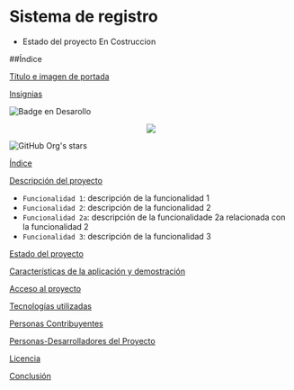 <h1>Sistema de registro</h1>

- Estado del proyecto En Costruccion

##Índice

[Título e imagen de portada](#Título-e-imagen-de-portada)

[Insignias](#insignias)

![Badge en Desarollo](https://img.shields.io/badge/STATUS-EN%20DESAROLLO-green)

   <p align="center">
   <img src="https://img.shields.io/badge/STATUS-EN%20DESAROLLO-green">
   </p>

![GitHub Org's stars](https://img.shields.io/github/stars/camilafernanda?style=social)

[Índice](#índice)

[Descripción del proyecto](#descripción-del-proyecto)

- `Funcionalidad 1`: descripción de la funcionalidad 1
- `Funcionalidad 2`: descripción de la funcionalidad 2
- `Funcionalidad 2a`: descripción de la funcionalidade 2a relacionada con la funcionalidad 2
- `Funcionalidad 3`: descripción de la funcionalidad 3

[Estado del proyecto](#Estado-del-proyecto)

[Características de la aplicación y demostración](#Características-de-la-aplicación-y-demostración)

[Acceso al proyecto](#acceso-proyecto)

[Tecnologías utilizadas](#tecnologías-utilizadas)

[Personas Contribuyentes](#personas-contribuyentes)

[Personas-Desarrolladores del Proyecto](#personas-desarrolladores)

[Licencia](#licencia)

[Conclusión](#conclusión)

